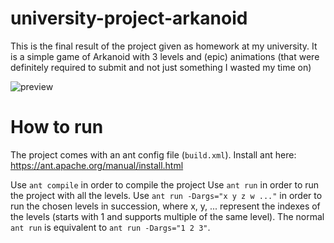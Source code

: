 # university-project-arkanoid
This is the final result of the project given as homework at my university. It is a simple game of Arkanoid with 3 levels and (epic) animations (that were definitely required to submit and not just something I wasted my time on)

![preview](https://github.com/blaiyz/university-project-arkanoid/assets/139375534/8a1fa958-5490-4f9c-8cbd-ea45b8faab09)

# How to run
The project comes with an ant config file (`build.xml`).
Install ant here: https://ant.apache.org/manual/install.html

Use `ant compile` in order to compile the project
Use `ant run` in order to run the project with all the levels.
Use `ant run -Dargs="x y z w ..."` in order to run the chosen levels in succession, where x, y, ... represent the indexes of the levels (starts with 1 and supports multiple of the same level). The normal `ant run` is equivalent to `ant run -Dargs="1 2 3"`.
